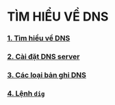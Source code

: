 # TÌM HIỂU VỀ DNS

### [1. Tìm hiểu về DNS](.\docs\1-DNS.md)

### [2. Cài đặt DNS server](docs\2-installDNSserver.md)

### [3. Các loại bản ghi DNS](docs\3-records.md)

### [4. Lệnh `dig`](docs\4-digCommand.md)